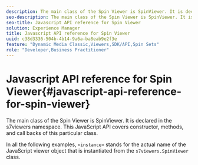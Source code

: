 ```yaml
---
description: The main class of the Spin Viewer is SpinViewer. It is declared in the s7viewers namespace. This JavaScript API covers constructor, methods, and call backs of this particular class.
seo-description: The main class of the Spin Viewer is SpinViewer. It is declared in the s7viewers namespace. This JavaScript API covers constructor, methods, and call backs of this particular class.
seo-title: Javascript API reference for Spin Viewer
solution: Experience Manager
title: Javascript API reference for Spin Viewer
uuid: c38d3336-504b-4b14-9a6a-ba8eab9e2f3e
feature: "Dynamic Media Classic,Viewers,SDK/API,Spin Sets"
role: "Developer,Business Practitioner"
---
```


# Javascript API reference for Spin Viewer{#javascript-api-reference-for-spin-viewer}

The main class of the Spin Viewer is SpinViewer. It is declared in the s7viewers namespace. This JavaScript API covers constructor, methods, and call backs of this particular class.

In all the following examples, `<instance>` stands for the actual name of the JavaScript viewer object that is instantiated from the `s7viewers.SpinViewer` class. 

